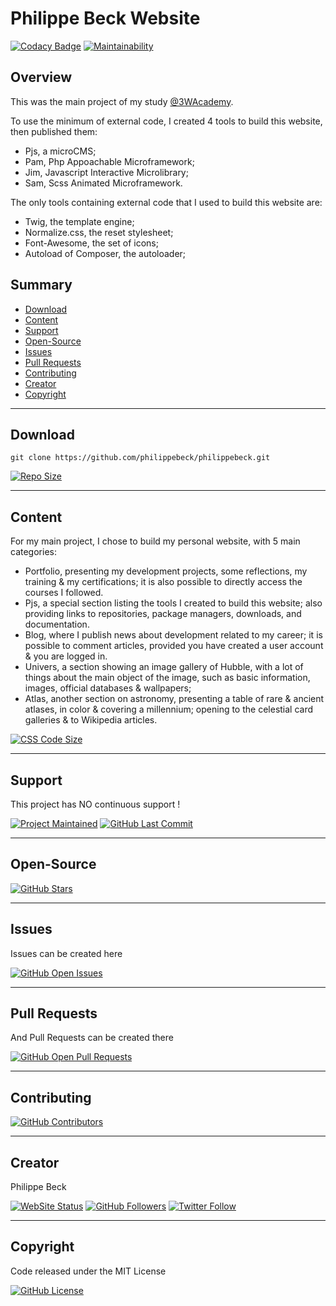 # Philippe Beck Website

[![Codacy Badge](https://api.codacy.com/project/badge/Grade/f95d679b497d4bb59e0e5068225f3cb9)](https://www.codacy.com/app/philippebeck/philippebeck?utm_source=github.com&amp;utm_medium=referral&amp;utm_content=philippebeck/philippebeck&amp;utm_campaign=Badge_Grade)
[![Maintainability](https://api.codeclimate.com/v1/badges/b465b933b803ba72cb2e/maintainability)](https://codeclimate.com/github/philippebeck/philippebeck/maintainability)

## Overview

This was the main project of my study [@3WAcademy](https://3wa.fr).

To use the minimum of external code, I created 4 tools to build this website, then published them:
-   Pjs, a microCMS;  
-   Pam, Php Appoachable Microframework;  
-   Jim, Javascript Interactive Microlibrary;  
-   Sam, Scss Animated Microframework.  

The only tools containing external code that I used to build this website are:
-   Twig, the template engine;  
-   Normalize.css, the reset stylesheet;  
-   Font-Awesome, the set of icons;  
-   Autoload of Composer, the autoloader;  

## Summary

-   [Download](#download)  
-   [Content](#content)  
-   [Support](#support)  
-   [Open-Source](#open-source)  
-   [Issues](#issues)  
-   [Pull Requests](#pull-requests)  
-   [Contributing](#contributing)  
-   [Creator](#creator)  
-   [Copyright](#copyright)  

---

## Download

`git clone https://github.com/philippebeck/philippebeck.git`  
  
[![Repo Size](https://img.shields.io/github/repo-size/philippebeck/philippebeck.svg?label=Repo+Size)](https://github.com/philippebeck/philippebeck/tree/master)

---

## Content

For my main project, I chose to build my personal website, with 5 main categories:
-   Portfolio, presenting my development projects, some reflections, my training & my certifications; it is also possible to directly access the courses I followed.  
-   Pjs, a special section listing the tools I created to build this website; also providing links to repositories, package managers, downloads, and documentation.  
-   Blog, where I publish news about development related to my career; it is possible to comment articles, provided you have created a user account & you are logged in.  
-   Univers, a section showing an image gallery of Hubble, with a lot of things about the main object of the image, such as basic information, images, official databases & wallpapers;  
-   Atlas, another section on astronomy, presenting a table of rare & ancient atlases, in color & covering a millennium; opening to the celestial card galleries & to Wikipedia articles.  

[![CSS Code Size](https://img.shields.io/github/languages/code-size/philippebeck/philippebeck.svg?label=Code+Size)](https://github.com/philippebeck/philippebeck/tree/master)

---

## Support

This project has NO continuous support !

[![Project Maintained](https://img.shields.io/maintenance/no/2019.svg?label=Maintained)](https://github.com/philippebeck/philippebeck)
[![GitHub Last Commit](https://img.shields.io/github/last-commit/philippebeck/philippebeck.svg?label=Last+Commit)](https://github.com/philippebeck/philippebeck/commits/master)

---

## Open-Source

[![GitHub Stars](https://img.shields.io/github/stars/philippebeck/philippebeck.svg?label=GitHub+:+Pam+|+Stars)](https://github.com/philippebeck/philippebeck)

---

## Issues

Issues can be created here

[![GitHub Open Issues](https://img.shields.io/github/issues/philippebeck/philippebeck.svg?label=Issues)](https://github.com/philippebeck/philippebeck/issues)

---

## Pull Requests

And Pull Requests can be created there

[![GitHub Open Pull Requests](https://img.shields.io/github/issues-pr/philippebeck/philippebeck.svg?label=Pull+Requests)](https://github.com/philippebeck/philippebeck/pulls)

---

## Contributing

[![GitHub Contributors](https://img.shields.io/github/contributors/philippebeck/philippebeck.svg?label=Contributors)](https://github.com/philippebeck/philippebeck/graphs/contributors)

---

## Creator

Philippe Beck

[![WebSite Status](https://img.shields.io/website-up-down-green-red/https/philippebeck.net.svg?label=https://philippebeck.net)](https://philippebeck.net)
[![GitHub Followers](https://img.shields.io/github/followers/philippebeck.svg?label=GitHub+:+philippebeck+|+Followers)](https://github.com/philippebeck)
[![Twitter Follow](https://badgen.net/twitter/follow/philippepjbeck)](https://twitter.com/philippepjbeck)

---

## Copyright

Code released under the MIT License

[![GitHub License](https://img.shields.io/github/license/philippebeck/philippebeck.svg?label=License)](https://github.com/philippebeck/philippebeck/blob/master/LICENSE)